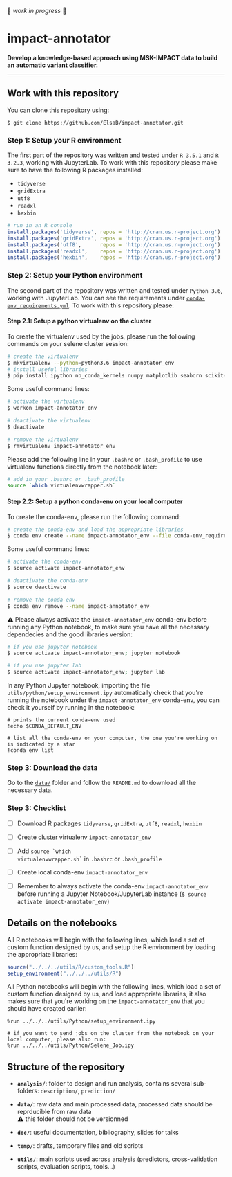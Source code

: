 :construction: *work in progress* :construction:

# impact-annotator

**Develop a knowledge-based approach using MSK-IMPACT data to build an automatic variant classifier.**

***

## Work with this repository
You can clone this repository using:
```shell
$ git clone https://github.com/ElsaB/impact-annotator.git
```

### Step 1: Setup your R environment
The first part of the repository was written and tested under `R 3.5.1` and `R 3.2.3`, working with JupyterLab. To work with this repository please make sure to have the following R packages installed:

* `tidyverse`
* `gridExtra`
* `utf8`
* `readxl`
* `hexbin`

```R
# run in an R console
install.packages('tidyverse', repos = 'http://cran.us.r-project.org')
install.packages('gridExtra', repos = 'http://cran.us.r-project.org')
install.packages('utf8',      repos = 'http://cran.us.r-project.org')
install.packages('readxl',    repos = 'http://cran.us.r-project.org')
install.packages('hexbin',    repos = 'http://cran.us.r-project.org')
```

### Step 2: Setup your Python environment
The second part of the repository was written and tested under `Python 3.6`, working with JupyterLab. You can see the requirements under [`conda-env_requirements.yml`](https://github.com/ElsaB/impact-annotator/blob/master/conda-env_requirements.txt). To work with this repository please:

#### Step 2.1: Setup a python virtualenv on the cluster

To create the virtualenv used by the jobs, please run the following commands on your selene cluster session:
```bash
# create the virtualenv
$ mkvirtualenv --python=python3.6 impact-annotator_env
# install useful libraries
$ pip install ipython nb_conda_kernels numpy matplotlib seaborn scikit-learn pandas imblearn
```
Some useful command lines:
```bash
# activate the virtualenv
$ workon impact-annotator_env

# deactivate the virtualenv
$ deactivate

# remove the virtualenv
$ rmvirtualenv impact-annotator_env
```
Please add the following line in your `.bashrc` or `.bash_profile` to use virtualenv functions directly from the notebook later:
```bash
# add in your .bashrc or .bash_profile
source `which virtualenvwrapper.sh`
```

#### Step 2.2: Setup a python conda-env on your local computer

To create the conda-env, please run the following command:
```bash
# create the conda-env and load the appropriate libraries
$ conda env create --name impact-annotator_env --file conda-env_requirements.yml
```
Some useful command lines:
```bash
# activate the conda-env
$ source activate impact-annotator_env

# deactivate the conda-env
$ source deactivate

# remove the conda-env
$ conda env remove --name impact-annotator_env

```

:warning: Please always activate the `impact-annotator_env` conda-env before running any Python notebook, to make sure you have all the necessary dependecies and the good libraries version:
```bash
# if you use jupyter notebook
$ source activate impact-annotator_env; jupyter notebook

# if you use jupyter lab
$ source activate impact-annotator_env; jupyter lab
```

In any Python Jupyter notebook, importing the file `utils/python/setup_environment.ipy` automatically check that you're running the notebook under the `impact-annotator_env` conda-env, you can check it yourself by running in the notebook:
```ipython
# prints the current conda-env used
!echo $CONDA_DEFAULT_ENV

# list all the conda-env on your computer, the one you're working on is indicated by a star
!conda env list
```

### Step 3: Download the data
Go to the [`data/`](https://github.com/ElsaB/impact-annotator/tree/master/data) folder and follow the `README.md` to download all the necessary data.

### Step 3: Checklist
- [ ] Download R packages `tidyverse`, `gridExtra`, `utf8`, `readxl`, `hexbin`
- [ ] Create cluster virtualenv `impact-annotator_env`
- [ ] Add <code>source \`which virtualenvwrapper.sh\`</code> in `.bashrc` or `.bash_profile`
- [ ] Create local conda-env `impact-annotator_env`
- [ ] Remember to always activate the conda-env `impact-annotator_env` before running a Jupyter Notebook/JupyterLab instance (`$ source activate impact-annotator_env`)




## Details on the notebooks
All R notebooks will begin with the following lines, which load a set of custom function designed by us, and setup the R environment by loading the appropriate libraries:
```R
source("../../../utils/R/custom_tools.R")
setup_environment("../../../utils/R")
```

All Python notebooks will begin with the following lines, which load a set of custom function designed by us, and load appropriate libraries, it also makes sure that you're working on the `impact-annotator_env` that you should have created earlier:
```ipython
%run ../../../utils/Python/setup_environment.ipy

# if you want to send jobs on the cluster from the notebook on your local computer, please also run:
%run ../../../utils/Python/Selene_Job.ipy 
```



## Structure of the repository

* **`analysis/`**: folder to design and run analysis, contains several sub-folders: `description/`, `prediction/`

* **`data/`**: raw data and main processed data, processed data should be reprducible from raw data  
    :warning: this folder should not be versionned

* **`doc/`**: useful documentation, bibliography, slides for talks

* **`temp/`**: drafts, temporary files and old scripts

* **`utils/`**: main scripts used across analysis (predictors, cross-validation scripts, evaluation scripts, tools...)
